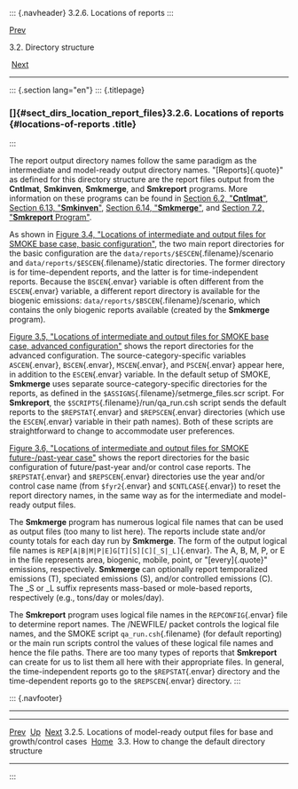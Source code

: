 ::: {.navheader}
3.2.6. Locations of reports
:::

[Prev](ch03s02s05.html) 

3.2. Directory structure

 [Next](ch03s03.html)

------------------------------------------------------------------------

::: {.section lang="en"}
::: {.titlepage}
<div>

<div>

### []{#sect_dirs_location_report_files}3.2.6. Locations of reports {#locations-of-reports .title}

</div>

</div>
:::

The report output directory names follow the same paradigm as the
intermediate and model-ready output directory names. "[Reports]{.quote}"
as defined for this directory structure are the report files output from
the **Cntlmat**, **Smkinven**, **Smkmerge**, and **Smkreport** programs.
More information on these programs can be found in [Section 6.2,
"**Cntlmat**"](ch06s02.html "6.2. Cntlmat"), [Section 6.13,
"**Smkinven**"](ch06s13.html "6.13. Smkinven"), [Section 6.14,
"**Smkmerge**"](ch06s14.html "6.14. Smkmerge"), and [Section 7.2,
"**Smkreport** Program"](ch07s02.html "7.2. Smkreport Program").

As shown in [Figure 3.4, "Locations of intermediate and output files for
SMOKE base case, basic
configuration"](ch03s02s04.html#fig_dirs_files_base "Figure 3.4. Locations of intermediate and output files for SMOKE base case, basic configuration"),
the two main report directories for the basic configuration are the
`data/reports/$ESCEN`{.filename}/scenario and
`data/reports/$ESCEN`{.filename}/static directories. The former
directory is for time-dependent reports, and the latter is for
time-independent reports. Because the `BSCEN`{.envar} variable is often
different from the `ESCEN`{.envar} variable, a different report
directory is available for the biogenic emissions:
`data/reports/$BSCEN`{.filename}/scenario, which contains the only
biogenic reports available (created by the **Smkmerge** program).

[Figure 3.5, "Locations of intermediate and output files for SMOKE base
case, advanced
configuration"](ch03s02s04.html#fig_dirs_files_advanced "Figure 3.5. Locations of intermediate and output files for SMOKE base case, advanced configuration")
shows the report directories for the advanced configuration. The
source-category-specific variables `ASCEN`{.envar}, `BSCEN`{.envar},
`MSCEN`{.envar}, and `PSCEN`{.envar} appear here, in addition to the
`ESCEN`{.envar} variable. In the default setup of SMOKE, **Smkmerge**
uses separate source-category-specific directories for the reports, as
defined in the `$ASSIGNS`{.filename}/setmerge\_files.scr script. For
**Smkreport**, the `$SCRIPTS`{.filename}/run/qa\_run.csh script sends
the default reports to the `$REPSTAT`{.envar} and `$REPSCEN`{.envar}
directories (which use the `ESCEN`{.envar} variable in their path
names). Both of these scripts are straightforward to change to
accommodate user preferences.

[Figure 3.6, "Locations of intermediate and output files for SMOKE
future-/past-year
case"](ch03s02s04.html#fig_dirs_files_growth "Figure 3.6. Locations of intermediate and output files for SMOKE future-/past-year case")
shows the report directories for the basic configuration of
future/past-year and/or control case reports. The `$REPSTAT`{.envar} and
`$REPSCEN`{.envar} directories use the year and/or control case name
(from `$fyr2`{.envar} and `$CNTLCASE`{.envar}) to reset the report
directory names, in the same way as for the intermediate and model-ready
output files.

The **Smkmerge** program has numerous logical file names that can be
used as output files (too many to list here). The reports include state
and/or county totals for each day run by **Smkmerge**. The form of the
output logical file names is `REP[A|B|M|P|E]G[T][S][C][_S|_L]`{.envar}.
The A, B, M, P, or E in the file represents area, biogenic, mobile,
point, or "[every]{.quote}" emissions, respectively. **Smkmerge** can
optionally report temporalized emissions (T), speciated emissions (S),
and/or controlled emissions (C). The \_S or \_L suffix represents
mass-based or mole-based reports, respectively (e.g., tons/day or
moles/day).

The **Smkreport** program uses logical file names in the
`REPCONFIG`{.envar} file to determine report names. The /NEWFILE/ packet
controls the logical file names, and the SMOKE script
`qa_run.csh`{.filename} (for default reporting) or the main run scripts
control the values of these logical file names and hence the file paths.
There are too many types of reports that **Smkreport** can create for us
to list them all here with their appropriate files. In general, the
time-independent reports go to the `$REPSTAT`{.envar} directory and the
time-dependent reports go to the `$REPSCEN`{.envar} directory.
:::

::: {.navfooter}

------------------------------------------------------------------------

  --------------------------------------------------------------------------------- -------------------- -----------------------------------------------------
  [Prev](ch03s02s05.html)                                                            [Up](ch03s02.html)                                   [Next](ch03s03.html)
  3.2.5. Locations of model-ready output files for base and growth/control cases     [Home](index.html)     3.3. How to change the default directory structure
  --------------------------------------------------------------------------------- -------------------- -----------------------------------------------------
:::
